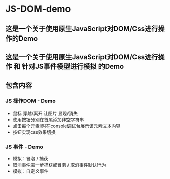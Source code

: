# JS-DOM-demo
## 这是一个关于使用原生JavaScript对DOM/Css进行操作的Demo
## 这是一个关于使用原生JavaScript对DOM/Css进行操作 和 针对JS事件模型进行模拟 的Demo
## 包含内容
 ### JS 操作DOM - Demo 
 - 鼠标 穿越/离开 让图片 显现/消失
 - 使用按钮分别在首尾添加非空字符串
 - 点击每个元素li时在console调试台展示该元素文本内容
 - 按钮实现css效果切换
 
 ### JS 事件 - Demo
 - 模拟：冒泡 / 捕获
 - 取消事件进一步捕获或冒泡 / 取消事件默认行为
 - 模拟：自定义事件
